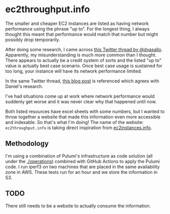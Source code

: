 # ec2throughput.info

The smaller and cheaper EC2 instances are listed as having network performance
using the phrase "up to". For the longest thing, I always thought this meant
that performance would match that number but might possibly drop temporarily.

After doing some research, I came across [this Twitter thread by
@dvasallo](https://twitter.com/dvassallo/status/1120171727399448576).
Apparently, my misunderstanding is much more common than I thought. There
appears to actually be a credit system of sorts and the listed "up to" value is
actually best case scenario. Once best case usage is sustained for too long,
your instance will have its network performance limited.

In the same Twitter thread, [this blog
post](https://cloudonaut.io/ec2-network-performance-cheat-sheet/) is referenced
which agrees with Daniel's research.

I've had situations come up at work where network performance would suddenly
get worse and it was never clear why that happened until now.

Both listed resources have excel sheets with some numbers, but I wanted to
throw together a website that made this information even more accessible and
indexable. So that's what I'm doing! The name of the website:
`ec2throughput.info` is taking direct inspiration from
[ec2instances.info](https://ec2instances.info/).

## Methodology

I'm using a combination of Pulumi's infrastructure as code solution (all under
the [./operations](./operations/)) combined with GitHub Actions to apply the
Pulumi code. I run iperf3 on two machines that are placed in the same
availability zone in AWS. These tests run for an hour and we store the
information in S3.

## TODO

There still needs to be a website to actually consume the information.
